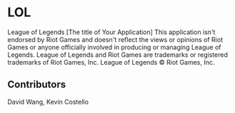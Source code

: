 # LOL
League of Legends
[The title of Your Application] This application isn't endorsed by Riot 
Games and doesn't reflect the views or opinions of Riot Games or anyone
officially involved in producing or managing League of Legends. League
of Legends and Riot Games are trademarks or registered trademarks of
Riot Games, Inc. League of Legends © Riot Games, Inc.

## Contributors
David Wang, Kevin Costello
